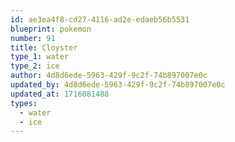 ```yaml
---
id: ae3ea4f8-cd27-4116-ad2e-edaeb56b5531
blueprint: pokemon
number: 91
title: Cloyster
type_1: water
type_2: ice
author: 4d8d6ede-5963-429f-9c2f-74b897007e0c
updated_by: 4d8d6ede-5963-429f-9c2f-74b897007e0c
updated_at: 1716081488
types:
  - water
  - ice
---
```

